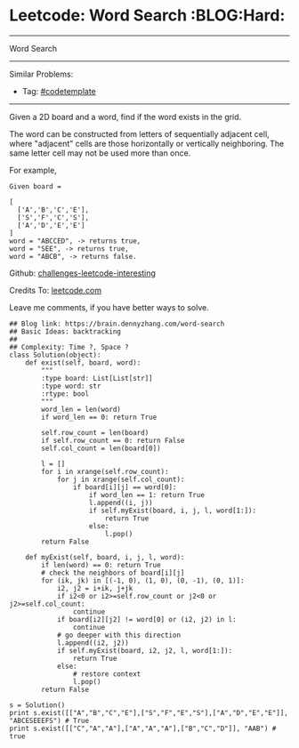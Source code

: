 # Leetcode: Word Search     :BLOG:Hard:


---

Word Search  

---

Similar Problems:  
-   Tag: [#codetemplate](https://brain.dennyzhang.com/tag/codetemplate)

---

Given a 2D board and a word, find if the word exists in the grid.  

The word can be constructed from letters of sequentially adjacent cell, where "adjacent" cells are those horizontally or vertically neighboring. The same letter cell may not be used more than once.  

For example,  

    Given board =
    
    [
      ['A','B','C','E'],
      ['S','F','C','S'],
      ['A','D','E','E']
    ]
    word = "ABCCED", -> returns true,
    word = "SEE", -> returns true,
    word = "ABCB", -> returns false.

Github: [challenges-leetcode-interesting](https://github.com/DennyZhang/challenges-leetcode-interesting/tree/master/word-search)  

Credits To: [leetcode.com](https://leetcode.com/problems/word-search/description/)  

Leave me comments, if you have better ways to solve.  

    ## Blog link: https://brain.dennyzhang.com/word-search
    ## Basic Ideas: backtracking
    ##
    ## Complexity: Time ?, Space ?
    class Solution(object):
        def exist(self, board, word):
            """
            :type board: List[List[str]]
            :type word: str
            :rtype: bool
            """
            word_len = len(word)
            if word_len == 0: return True
    
            self.row_count = len(board)
            if self.row_count == 0: return False
            self.col_count = len(board[0])
    
            l = []
            for i in xrange(self.row_count):
                for j in xrange(self.col_count):
                    if board[i][j] == word[0]:
                        if word_len == 1: return True
                        l.append((i, j))
                        if self.myExist(board, i, j, l, word[1:]):
                            return True
                        else:
                            l.pop()
            return False
    
        def myExist(self, board, i, j, l, word):
            if len(word) == 0: return True
            # check the neighbors of board[i][j]
            for (ik, jk) in [(-1, 0), (1, 0), (0, -1), (0, 1)]:
                i2, j2 = i+ik, j+jk
                if i2<0 or i2>=self.row_count or j2<0 or j2>=self.col_count:
                    continue
                if board[i2][j2] != word[0] or (i2, j2) in l:
                    continue
                # go deeper with this direction
                l.append((i2, j2))
                if self.myExist(board, i2, j2, l, word[1:]):
                    return True
                else:
                    # restore context
                    l.pop()
            return False
    
    s = Solution()
    print s.exist([["A","B","C","E"],["S","F","E","S"],["A","D","E","E"]], "ABCESEEEFS") # True
    print s.exist([["C","A","A"],["A","A","A"],["B","C","D"]], "AAB") # true